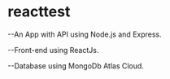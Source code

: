 # reacttest

--An App with API using Node.js and Express.

--Front-end using ReactJs.

--Database using MongoDb Atlas Cloud.
